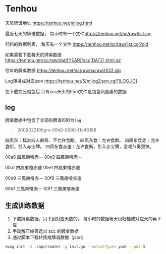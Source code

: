 # Tenhou

天凤牌谱地址 <https://tenhou.net/mjlog.html>

最近七天的牌谱数据， 每小时有一个文件<https://tenhou.net/sc/raw/list.cgi>

归档的数据列表， 每天有一个文件 <https://tenhou.net/sc/raw/list.cgi?old>

<!-- <https://tenhou.net/sc/raw/dat/2023/scc20230101.html.gz> -->
如果需要下载每天的牌桌数据 <https://tenhou.net/sc/raw/dat/[YEAR]/scc[DATE].html.gz>

往年的牌桌数据 <https://tenhou.net/sc/raw/scraw2022.zip>

Log转换成对应json <https://tenhou.net/5/mjlog2json.cgi?[LOG_ID]>

在下载完压缩包后 只有scc开头的html文件是包含凤凰桌的数据

## log

牌桌数据中包含了全部的牌谱的ID为`log`

> 2009022100gm-00b9-0000-f1c46168

四凤东：标准四人麻将，不允许食断。
四凤东食：允许食断。
四凤东食赤：允许食断，引入赤宝牌。
四凤东食赤速：允许食断，引入赤宝牌，游戏节奏更快。

00a9 四鳳南喰赤－
00e9 四鳳南喰赤－

00a1 四鳳東喰赤速
00e1 四鳳東喰赤速

00b9 三鳳南喰赤－
00f9 三鳳南喰赤速

00b1 三鳳東喰赤－
00f1 三鳳東喰赤速

## 生成训练数据

1. 下载牌桌数据，只下到对应天数的， 每小时的数据等天凤归档成对应天的再下载
2. 手动解压缩筛选出 scc 的牌桌数据
3. 通过脚本下载转换成牌谱数据（json）

```bash
swag init -d ./api/router -g init.go --outputTypes yaml --pdl 3
```
